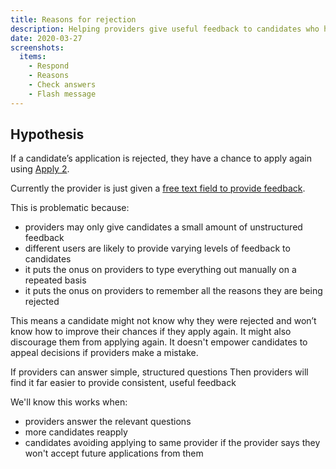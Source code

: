 ```yaml
---
title: Reasons for rejection
description: Helping providers give useful feedback to candidates who have been rejected
date: 2020-03-27
screenshots:
  items:
    - Respond
    - Reasons
    - Check answers
    - Flash message
---
```


## Hypothesis

If a candidate’s application is rejected, they have a chance to apply again using [Apply 2](/apply-for-teacher-training/apply-again).

Currently the provider is just given a [free text field to provide feedback](/manage-teacher-training-applications/as-launched-26-nov-2019#reject-application).

This is problematic because:

* providers may only give candidates a small amount of unstructured feedback
* different users are likely to provide varying levels of feedback to candidates
* it puts the onus on providers to type everything out manually on a repeated basis
* it puts the onus on providers to remember all the reasons they are being rejected

This means a candidate might not know why they were rejected and won’t know how to improve their chances if they apply again. It might also discourage them from applying again. It doesn't empower candidates to appeal decisions if providers make a mistake.

If providers can answer simple, structured questions
Then providers will find it far easier to provide consistent, useful feedback

We'll know this works when:

* providers answer the relevant questions
* more candidates reapply
* candidates avoiding applying to same provider if the provider says they won't accept future applications from them
